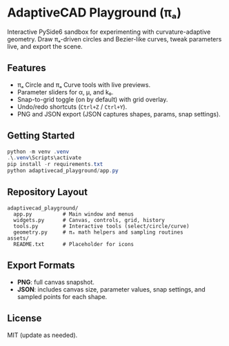 # AdaptiveCAD Playground (πₐ)

Interactive PySide6 sandbox for experimenting with curvature-adaptive geometry. Draw πₐ-driven circles and Bezier-like curves, tweak parameters live, and export the scene.

## Features
- πₐ Circle and πₐ Curve tools with live previews.
- Parameter sliders for α, μ, and k₀.
- Snap-to-grid toggle (on by default) with grid overlay.
- Undo/redo shortcuts (`Ctrl+Z` / `Ctrl+Y`).
- PNG and JSON export (JSON captures shapes, params, snap settings).

## Getting Started
```powershell
python -m venv .venv
.\.venv\Scripts\activate
pip install -r requirements.txt
python adaptivecad_playground/app.py
```

## Repository Layout
```
adaptivecad_playground/
  app.py          # Main window and menus
  widgets.py      # Canvas, controls, grid, history
  tools.py        # Interactive tools (select/circle/curve)
  geometry.py     # πₐ math helpers and sampling routines
assets/
  README.txt      # Placeholder for icons
```

## Export Formats
- **PNG**: full canvas snapshot.
- **JSON**: includes canvas size, parameter values, snap settings, and sampled points for each shape.

## License
MIT (update as needed).

